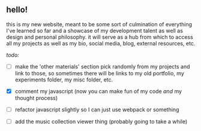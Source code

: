 ## hello!

this is my new website, meant to be some sort of culmination of everything I've learned so far and a showcase of my development talent as well as design and personal philosophy. it will serve as a hub from which to access all my projects as well as my bio, social media, blog, external resources, etc.

*todo:*

-   [ ] make the 'other materials' section pick randomly from my projects and link to those, so sometimes there will be links to my old portfolio, my experiments folder, my misc folder, etc.

-   [x] comment my javascript (now you can make fun of my code *and* my thought process)

-   [ ] refactor javascript slightly so I can just use webpack or something

-   [ ] add the music collection viewer thing (probably going to take a while)
